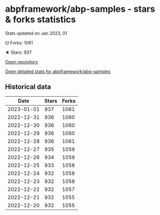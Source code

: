 # abpframework/abp-samples - stars & forks statistics

Stats updated on Jan 2023, 01

☋ Forks: 1061

★ Stars: 937

[Open repository](https://github.com/abpframework/abp-samples)

[Open detailed stats for abpframework/abp-samples](https://reviewgithub.com/rep/abpframework/abp-samples)

## Historical data
| Date | Stars | Forks |
|------|-------|-------|
| 2023-01-01 | 937 | 1061 | 
| 2022-12-31 | 936 | 1060 | 
| 2022-12-30 | 936 | 1060 | 
| 2022-12-29 | 936 | 1060 | 
| 2022-12-28 | 936 | 1061 | 
| 2022-12-27 | 935 | 1059 | 
| 2022-12-26 | 934 | 1059 | 
| 2022-12-25 | 933 | 1058 | 
| 2022-12-24 | 932 | 1058 | 
| 2022-12-23 | 932 | 1058 | 
| 2022-12-22 | 932 | 1057 | 
| 2022-12-21 | 932 | 1055 | 
| 2022-12-20 | 932 | 1055 | 

